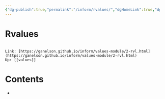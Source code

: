 ```yaml
---
{"dg-publish":true,"permalink":"/inform/rvalues/","dgHomeLink":true,"dgPassFrontmatter":false}
---
```


# Rvalues
```ad-info

Link: [https://ganelson.github.io/inform/values-module/2-rvl.html](https://ganelson.github.io/inform/values-module/2-rvl.html)
Up: [[values]]
```

# Contents
- 